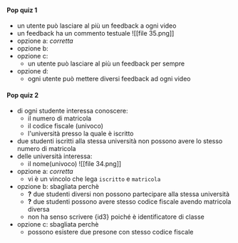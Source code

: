 #### Pop quiz 1
- un utente può lasciare al più un feedback a ogni video
- un feedback ha un commento testuale
![[file 35.png]]
- opzione a: _corretta_
- opzione b:
- opzione c:
	- un utente può lasciare al più un feedback per sempre
- opzione d:
	- ogni utente può mettere diversi feedback ad ogni video

#### Pop quiz 2
- di ogni studente interessa conoscere:
	- il numero di matricola
	- il codice fiscale (univoco)
	- l'università presso la quale è iscritto
- due studenti iscritti alla stessa università non possono avere lo stesso numero di matricola
- delle università interessa:
	- il nome(univoco)
![[file 34.png]]
- opzione a: _corretta_
	- vi è un vincolo che lega `iscritto` e `matricola`
- opzione b: sbagliata perchè
	- **?** due studenti diversi non possono partecipare alla stessa università
	- **?** due studenti possono avere stesso codice fiscale avendo matricola diversa
	- non ha senso scrivere {id3} poiché è identificatore di classe
- opzione c: sbagliata perchè
	- possono esistere due presone con stesso codice fiscale